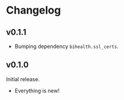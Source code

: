 # Changelog

## v0.1.1

- Bumping dependency `bihealth.ssl_certs`.

## v0.1.0

Initial release.

- Everything is new!
